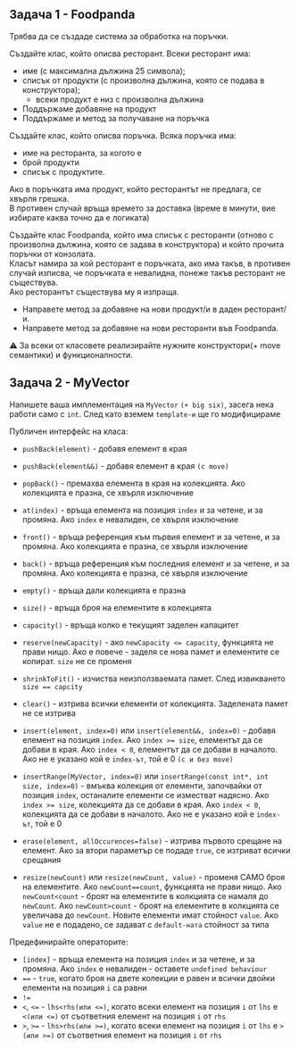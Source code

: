 ## Задачa 1 - Foodpanda
Трябва да се създаде система за обработка на поръчки.

Създайте клас, който описва ресторант. Всеки ресторант има:
- име (с максимална дължина 25 символа);
- списък от продукти (с произволна дължина, която се подава в конструктора);
	* всеки продукт е низ с произволна дължина
- Поддържаме добавяне на продукт
- Поддържаме и метод за получаване на поръчка
  
Създайте клас, който описва поръчка. Всяка поръчка има:
- име на ресторанта, за когото е
- брой продукти
- списък с продуктите.

Ако в поръчката има продукт, който ресторантът не предлага, се хвърля грешка. <br />
В противен случай връща времето за доставка (време в минути, вие избирате каква точно да е логиката) <br />

Създайте клас Foodpanda, който има списък с ресторанти (отново с произволна дължина, която се задава в конструктора) и който прочита поръчки от конзолата. <br />
Класът намира за кой ресторант е поръчката, ако има такъв, в противен случай изписва, че поръчката е невалидна, понеже такъв ресторант не съществува. <br />
Ако ресторантът съществува му я изпраща. <br />
- Направете метод за добавяне на нови продукт/и в даден ресторант/и.
- Направете метод за добавяне на нови ресторанти във Foodpanda.
  
:warning: За всеки от класовете реализирайте нужните конструктори(+ move семантики) и функционалности.

## Задачa 2 - MyVector
Напишете ваша имплементация на `MyVector` `(+ big six)`, засега нека работи само с `int`. След като вземем `template-и` ще го модифицираме

Публичен интерфейс на класа:
 - `pushBack(element)` - добавя елемент в края 
 - `pushBack(element&&)` - добавя елемент в края `(с move)`
 
 - `popBack()` - премахва елемента в края на колекцията. Ако колекцията е празна, се хвърля изключение
 - `at(index)` - връща елемента на позиция `index` и за четене, и за промяна. Ако `index` е невалиден, се хвърля изключение
 - `front()` - връща референция към първия елемент и за четене, и за промяна. Ако колекцията е празна, се хвърля изключение
 - `back()` - връща референция към последния елемент и за четене, и за промяна. Ако колекцията е празна, се хвърля изключение
 - `empty()` - връща дали колекцията е празна
 - `size()` - връща броя на елементите в колекцията
 - `capacity()` - връща колко е текущият заделен капацитет
 - `reserve(newCapacity)` - ако `newCapacity <= capacity`, функцията не прави нищо. Ако е повече - заделя се нова памет и елементите се копират. `size` не се променя
 - `shrinkToFit()` - изчиства неизползваемата памет. След извикването `size == capcity`
 - `clear()` - изтрива всички елементи от колекцията. Заделената памет не се изтрива
 - `insert(element, index=0)` или `insert(element&&, index=0)` - добавя елемент на позиция `index`. Ако `index >= size`, елементът да се добави в края. Ако `index < 0`, елементът да се добави в началото. Ако не е указано кой е `index-ът`, той е 0 `(с и без move)`
 - `insertRange(MyVector, index=0)` или `insertRange(const int*, int size, index=0)` - вмъква колекция от елементи, започвайки от позиция `index`, останалите елементи се изместват надясно. Ако `index >= size`, колекцията да се добави в края. Ако `index < 0`, колекцията да се добави в началото. Ако не е указано кой е `index-ът`, той е 0
 - `erase(element, allOccurences=false)` - изтрива първото срещане на елемент. Ако за втори параметър се подаде `true`, се изтриват всички срещания
 - `resize(newCount)` или  `resize(newCount, value)` - променя САМО броя на елементите. Ако `newCount==count`, функцията не прави нищо. Ако `newCount<count` - броят на елементите в колкцията се намаля до `newCount`. Ако `newCount>count` - броят на елементите в колкцията се увеличава до `newCount`. Новите елементи имат стойност `value`. Ако `value` не е подадено, се задават с `default-ната` стойност за типа

 Предефинирайте операторите:
 
 - `[index]` - връща елемента на позиция `index` и за четене, и за промяна. Ако `index` е невалиден - оставете `undefined behaviour`
 - `==` - `true`, когато броя на двете колекции е равен и всички двойки елементи на позиция `i` са равни
 - `!=`
 - `<`, `<=` - `lhs<rhs(или <=)`, когато всеки елемент на позиция `i` от `lhs` е `<(или <=)` от съответния елемент на позиция `i` от `rhs`
 - `>`, `>=` - `lhs>rhs(или >=)`, когато всеки елемент на позиция `i` от `lhs` е `>(или >=)` от съответния елемент на позиция `i` от `rhs`	
